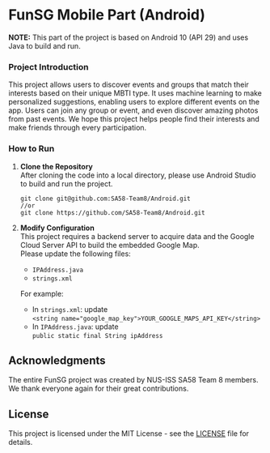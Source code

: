 # FunSG Mobile Part (Android)

**NOTE:** This part of the project is based on Android 10 (API 29) and uses Java to build and run.

### Project Introduction

This project allows users to discover events and groups that match their interests based on their unique MBTI type. It uses machine learning to make personalized suggestions, enabling users to explore different events on the app. Users can join any group or event, and even discover amazing photos from past events. We hope this project helps people find their interests and make friends through every participation.

### How to Run

1. **Clone the Repository**  
   After cloning the code into a local directory, please use Android Studio to build and run the project.
   ```
   git clone git@github.com:SA58-Team8/Android.git
   //or
   git clone https://github.com/SA58-Team8/Android.git
   ```

3. **Modify Configuration**  
   This project requires a backend server to acquire data and the Google Cloud Server API to build the embedded Google Map.  
   Please update the following files:
   - `IPAddress.java`
   - `strings.xml`

   For example:
   - In `strings.xml`: update  
     `<string name="google_map_key">YOUR_GOOGLE_MAPS_API_KEY</string>`
   - In `IPAddress.java`: update  
     `public static final String ipAddress`

## Acknowledgments

The entire FunSG project was created by NUS-ISS SA58 Team 8 members. We thank everyone again for their great contributions.

## License

This project is licensed under the MIT License - see the [LICENSE](LICENSE) file for details.


